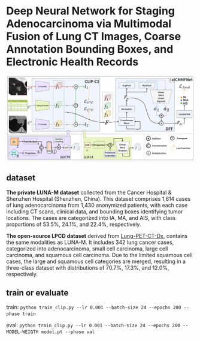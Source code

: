 # Deep Neural Network for Staging Adenocarcinoma via Multimodal Fusion of Lung CT Images, Coarse Annotation Bounding Boxes, and Electronic Health Records
![](fig/framework.png)

## dataset
**The private LUNA-M dataset** collected from the Cancer Hospital & Shenzhen Hospital (Shenzhen, China). This dataset comprises 1,614 cases of lung adenocarcinoma from 1,430 anonymized patients, with each case including CT scans, clinical data, and bounding boxes identifying tumor locations. The cases are categorized into IA, MA, and AIS, with class proportions of 53.5\%, 24.1\%, and 22.4\%, respectively.

**The open-source LPCD dataset** derived from [Lung-PET-CT-Dx](https://doi.org/10.7937/TCIA.2020.NNC2-0461), contains the same modalities as LUNA-M. It includes 342 lung cancer cases, categorized into adenocarcinoma, small cell carcinoma, large cell carcinoma, and squamous cell carcinoma. Due to the limited squamous cell cases, the large and squamous cell categories are merged, resulting in a three-class dataset with distributions of 70.7\%, 17.3\%, and 12.0\%, respectively. 

## train or evaluate
train: `python train_clip.py --lr 0.001 --batch-size 24 --epochs 200 --phase train`

eval: `python train_clip.py --lr 0.001 --batch-size 24 --epochs 200 --MODEL-WEIGTH model.pt --phase val`
